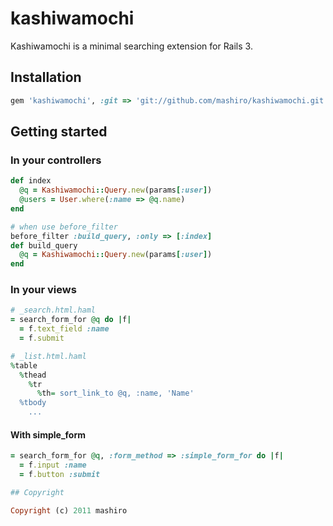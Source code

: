 # kashiwamochi

Kashiwamochi is a minimal searching extension for Rails 3.

## Installation

```ruby
gem 'kashiwamochi', :git => 'git://github.com/mashiro/kashiwamochi.git'
```

## Getting started

### In your controllers

```ruby
def index
  @q = Kashiwamochi::Query.new(params[:user])
  @users = User.where(:name => @q.name)
end

# when use before_filter
before_filter :build_query, :only => [:index]
def build_query
  @q = Kashiwamochi::Query.new(params[:user])
end
```

### In your views

```ruby
# _search.html.haml
= search_form_for @q do |f|
  = f.text_field :name
  = f.submit

# _list.html.haml
%table
  %thead
    %tr
      %th= sort_link_to @q, :name, 'Name'
  %tbody
    ...
```

#### With simple_form
```ruby
= search_form_for @q, :form_method => :simple_form_for do |f|
  = f.input :name
  = f.button :submit

## Copyright

Copyright (c) 2011 mashiro

